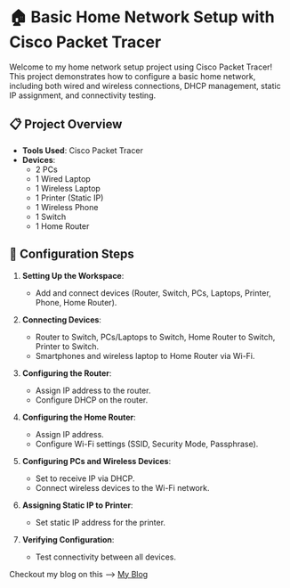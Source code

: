 # 🏠 Basic Home Network Setup with Cisco Packet Tracer

Welcome to my home network setup project using Cisco Packet Tracer! This project demonstrates how to configure a basic home network, including both wired and wireless connections, DHCP management, static IP assignment, and connectivity testing.

## 📋 Project Overview

- **Tools Used**: Cisco Packet Tracer
- **Devices**:
  - 2 PCs
  - 1 Wired Laptop
  - 1 Wireless Laptop
  - 1 Printer (Static IP)
  - 1 Wireless Phone
  - 1 Switch
  - 1 Home Router

## 🔧 Configuration Steps

1. **Setting Up the Workspace**:
    - Add and connect devices (Router, Switch, PCs, Laptops, Printer, Phone, Home Router).

2. **Connecting Devices**:
    - Router to Switch, PCs/Laptops to Switch, Home Router to Switch, Printer to Switch.
    - Smartphones and wireless laptop to Home Router via Wi-Fi.

3. **Configuring the Router**:
    - Assign IP address to the router.
    - Configure DHCP on the router.

4. **Configuring the Home Router**:
    - Assign IP address.
    - Configure Wi-Fi settings (SSID, Security Mode, Passphrase).

5. **Configuring PCs and Wireless Devices**:
    - Set to receive IP via DHCP.
    - Connect wireless devices to the Wi-Fi network.

6. **Assigning Static IP to Printer**:
    - Set static IP address for the printer.

7. **Verifying Configuration**:
    - Test connectivity between all devices.
  
Checkout my blog on this --> [My Blog](https://mridi0t.blogspot.com/2024/07/basic-home-network-setup-using-cisco.html)

